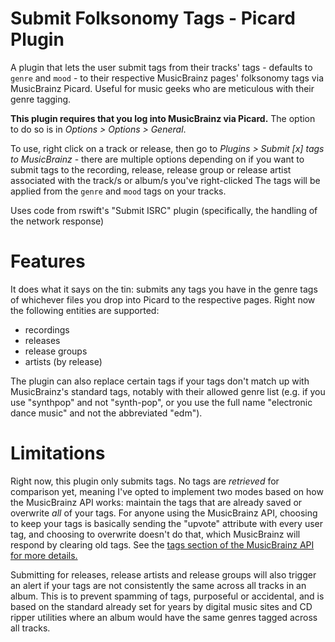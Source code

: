 # Submit Folksonomy Tags - Picard Plugin

A plugin that lets the user submit tags from their tracks' tags - defaults to `genre` and `mood` - to their respective MusicBrainz pages' folksonomy tags via MusicBrainz Picard. Useful for music geeks who are meticulous with their genre tagging.

**This plugin requires that you log into MusicBrainz via Picard.** The option to do so is in _Options > Options > General_.

To use, right click on a track or release, then go to _Plugins > Submit [x] tags to MusicBrainz_ - there are multiple options depending on if you want to submit tags to the recording, release, release group or release artist associated with the track/s or album/s you've right-clicked  The tags will be applied from the `genre` and `mood` tags on your tracks.

Uses code from rswift's "Submit ISRC" plugin (specifically, the handling of the network response)

# Features
It does what it says on the tin: submits any tags you have in the genre tags of whichever files you drop into Picard to the respective pages. Right now the following entities are supported:

- recordings
- releases
- release groups
- artists (by release)

The plugin can also replace certain tags if your tags don't match up with MusicBrainz's standard tags, notably with their allowed genre list (e.g. if you use "synthpop" and not "synth-pop", or you use the full name "electronic dance music" and not the abbreviated "edm").

# Limitations
Right now, this plugin only submits tags. No tags are _retrieved_ for comparison yet, meaning I've opted to implement two modes based on how the MusicBrainz API works: maintain the tags that are already saved or overwrite _all_ of your tags. For anyone using the MusicBrainz API, choosing to keep your tags is basically sending the "upvote" attribute with every user tag, and choosing to overwrite doesn't do that, which MusicBrainz will respond by clearing old tags. See the [tags section of the MusicBrainz API for more details.](https://musicbrainz.org/doc/MusicBrainz_API#tags)

Submitting for releases, release artists and release groups will also trigger an alert if your tags are not consistently the same across all tracks in an album. This is to prevent spamming of tags, purposeful or accidental, and is based on the standard already set for years by digital music sites and CD ripper utilities where an album would have the same genres tagged across all tracks.
